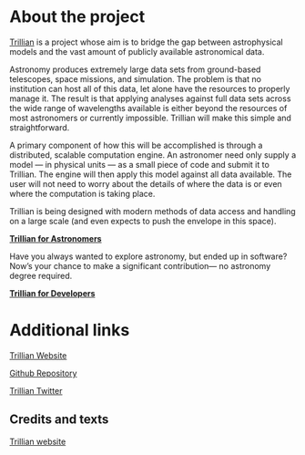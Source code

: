 # About the project

[Trillian](http://trillianverse.org/) is a project whose aim is to bridge the gap between astrophysical models and the vast amount of publicly available astronomical data.

Astronomy produces extremely large data sets from ground-based telescopes, space missions, and simulation. The problem is that no institution can host all of this data, let alone have the resources to properly manage it. The result is that applying analyses against full data sets across the wide range of wavelengths available is either beyond the resources of most astronomers or currently impossible. Trillian will make this simple and straightforward.

A primary component of how this will be accomplished is through a distributed, scalable computation engine. An astronomer need only supply a model — in physical units — as a small piece of code and submit it to Trillian. The engine will then apply this model against all data available. The user will not need to worry about the details of where the data is or even where the computation is taking place.

Trillian is being designed with modern methods of data access and handling on a large scale (and even expects to push the envelope in this space).

**[Trillian for Astronomers](http://trillianverse.org/astronomers.html)**

Have you always wanted to explore astronomy, but ended up in software? Now’s your chance to make a significant contribution— no astronomy degree required.

**[Trillian for Developers](http://trillianverse.org/developers.html)**

# Additional links

[Trillian Website](http://trillianverse.org/)

[Github Repository](https://github.com/trillian/trillian)

[Trillian Twitter](https://twitter.com/trillianverse)


## Credits and texts

[Trillian website](http://trillianverse.org/)
